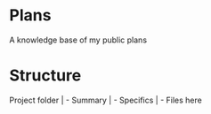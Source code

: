 # Plans
A knowledge base of my public plans

# Structure
Project folder
 | - Summary
 | - Specifics
       | - Files here
